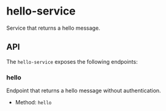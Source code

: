 # hello-service
Service that returns a hello message.

## API
The `hello-service` exposes the following endpoints:

### hello
Endpoint that returns a hello message without authentication.

- Method: `hello`
